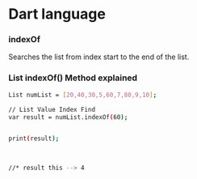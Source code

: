 
# Dart language 


 ### indexOf


Searches the list from index start to the end of
the list.


### List indexOf() Method explained

```sh
List numList = [20,40,30,5,60,7,80,9,10];

// List Value Index Find
var result = numList.indexOf(60);


print(result);


 
//* result this --> 4

  ```